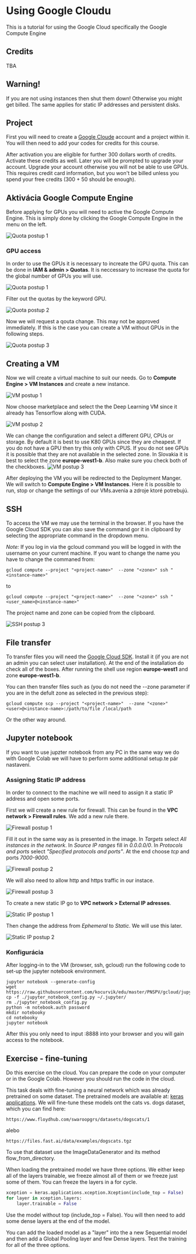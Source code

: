 # Using Google Cloudu

This is a tutorial for using the Google Cloud specifically the Google Compute Engine

## Credits

TBA

## Warning!

If you are not using instances then shut them down! Otherwise you might get billed. The same applies for static IP addresses and persistent disks.

## Project

First you will need to create a [Google Cloude](https://cloud.google.com/) account and a project within it. You will then need to add your codes for credits for this course.

After activation you are eligible for further 300 dollars worth of credits. Activate these credits as well. Later you will be prompted to upgrade your account. Upgrade your account otherwise you will not be able to use GPUs. This requires credit card information, but you won't be billed unless you spend your free credits (300 + 50 should be enough).

## Aktivácia Google Compute Engine

Before applying for GPUs you will need to active the Google Compute Engine. This is simply done by clicking the Google Compute Engine in the menu on the left.

![Quota postup 1](https://raw.githubusercontent.com/kocurvik/edu/master/HUPV/gcloud/imgs/init_compute.png)


### GPU access

In order to use the GPUs it is necessary to increate the GPU quota. This can be done in **IAM & admin > Quotas**. It is neccessary to increase the quota for the global number of GPUs you will use.

![Quota postup 1](https://raw.githubusercontent.com/kocurvik/edu/master/HUPV/gcloud/imgs/quota1.png)

Filter out the quotas by the keyword GPU.

![Quota postup 2](https://raw.githubusercontent.com/kocurvik/edu/master/HUPV/gcloud/imgs/quota2.png)

Now we will request a qouta change. This may not be approved immediately. If this is the case you can create a VM without GPUs in the following steps.

![Quota postup 3](https://raw.githubusercontent.com/kocurvik/edu/master/HUPV/gcloud/imgs/quota3.png)

## Creating a VM

Now we will create a virtual machine to suit our needs. Go to **Compute Engine > VM Instances** and create a new instance.

![VM postup 1](https://raw.githubusercontent.com/kocurvik/edu/master/HUPV/gcloud/imgs/vm1.png)

Now choose marketplace and select the the Deep Learning VM since it already has Tensorflow along with CUDA.

![VM postup 2](https://raw.githubusercontent.com/kocurvik/edu/master/HUPV/gcloud/imgs/vm2.png)

We can change the configuration and select a different GPU, CPUs or storage. By default it is best to use K80 GPUs since they are cheapest. If you do not have a GPU then try this only with CPUS. If you do not see GPUs it is possible that they are not available in the selected zone. In Slovakia it is best to select the zone **europe-west1-b**. Also make sure you check both of the checkboxes.
![VM postup 3](https://raw.githubusercontent.com/kocurvik/edu/master/HUPV/gcloud/imgs/vm3.png)

After deploying the VM you will be redirected to the Deployment Manger. We will switch to **Compute Engine > VM Instances**. Here it is possible to run, stop or change the settings of our VMs.avenia a zdroje ktoré potrebujú.

## SSH

To access the VM we may use the terminal in the browser. If you have the Google Cloud SDK you can also save the command gor it in clipboard by selecting the appropriate command in the dropdown menu.

*Note:* If you log in via the gcloud command you will be logged in with the username on your current machine. If you want to change the name you have to change the commaned from:

```
gcloud compute --project "<project-name>"  --zone "<zone>" ssh "<instance-name>"
```
to
```
gcloud compute --project "<project-name>"  --zone "<zone>" ssh "<user_name>@<instance-name>"
```

The project name and zone can be copied from the clipboard.

![SSH postup 3](https://raw.githubusercontent.com/kocurvik/edu/master/HUPV/gcloud/imgs/ssh1.png)

## File transfer

To transfer files you will need the [Google Cloud SDK](https://cloud.google.com/sdk/docs/). Install it (if you are not an admin you can select user installation). At the end of the installation do check all of the boxes. After running the shell use region **europe-west1** and zone **europe-west1-b**.

You can then transfer files such as (you do not need the --zone parameter if you are in the defult zone as selected in the previous step):

```
gcloud compute scp --project "<project-name>"  --zone "<zone>" <user>@<instance-name>:/path/to/file /local/path
```

Or the other way around.

## Jupyter notebook

If you want to use jupzter notebook from any PC in the same way we do with Google Colab we will have to perform some additional setup.te pár nastavení. 

### Assigning Static IP address

In order to connect to the machine we will need to assign it a static IP address and open some ports.

First we will create a new rule for firewall. This can be found in the **VPC network > Firewall rules**. We add a new rule there.

![Firewall postup 1](https://raw.githubusercontent.com/kocurvik/edu/master/HUPV/gcloud/imgs/firewall1.png)

Fill it out in the same way as is presented in the image. In *Targets* select *All instances in the network*. In *Source IP ranges* fill in *0.0.0.0/0*. In *Protocols and ports* select *"Specified protocols and ports"*. At the end choose *tcp* and ports *7000-9000*.

![Firewall postup 2](https://raw.githubusercontent.com/kocurvik/edu/master/HUPV/gcloud/imgs/firewall2.png)

We will also need to allow http and https traffic in our instace.

![Firewall postup 3](https://raw.githubusercontent.com/kocurvik/edu/master/HUPV/gcloud/imgs/firewall3.png)

To create a new static IP go to **VPC network > External IP adresses**.

![Static IP postup 1](https://raw.githubusercontent.com/kocurvik/edu/master/HUPV/gcloud/imgs/ip1.png)

Then change the address from *Ephemeral* to *Static*. We will use this later.

![Static IP postup 2](https://raw.githubusercontent.com/kocurvik/edu/master/HUPV/gcloud/imgs/ip2.png)

### Konfigurácia

After logging-in to the VM (browser, ssh, gcloud) run the following code to set-up the jupyter notebook environment.

```
jupyter notebook --generate-config
wget https://raw.githubusercontent.com/kocurvik/edu/master/PNSPV/gcloud/jupyter_notebook_config.py
cp -f ./jupyter_notebook_config.py ~/.jupyter/
rm ./jupyter_notebook_config.py
python -m notebook.auth password
mkdir notebooky
cd notebooky
jupyter notebook
```

After this you only need to input <your external IP address>:8888 into your browser and you will gain access to the notebook.


## Exercise - fine-tuning

Do this exercise on the cloud. You can prepare the code on your computer or in the Google Colab. However you should run the code in the cloud.

This task deals with fine-tuning a neural network which was already pretrained on some dataset. The pretrained models are available at: [keras applications](https://keras.io/applications/). We will fine-tune these models ont the cats vs. dogs dataset, which you can find here:

```
https://www.floydhub.com/swaroopgrs/datasets/dogscats/1
```
alebo
```
https://files.fast.ai/data/examples/dogscats.tgz
```

To use that dataset use the ImageDataGenerator and its method flow_from_directory.

When loading the pretrained model we have three options. We either keep all of the layers trainable, we freeze almost all of them or we freeze just some of them. You can freeze the layers in a for cycle.

```python
xception = keras.applications.xception.Xception(include_top = False)
for layer in xception.layers:
    layer.trainable = False
```

Use the model without top (include_top = False). You will then need to add some dense layers at the end of the model.

You can add the loaded model as a "layer" into the a new Sequential model and then add a Global Pooling layer and few Dense layers. Test the training for all of the three options.
